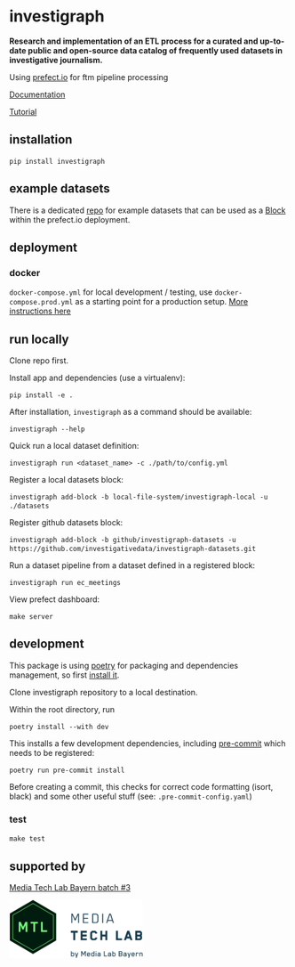 # investigraph

**Research and implementation of an ETL process for a curated and up-to-date public and open-source data catalog of frequently used datasets in investigative journalism.**

Using [prefect.io](https://www.prefect.io/) for ftm pipeline processing

[Documentation](https://investigativedata.github.io/investigraph/)

[Tutorial](https://investigativedata.github.io/investigraph/tutorial/)

## installation

    pip install investigraph

## example datasets

There is a dedicated [repo](https://github.com/investigativedata/investigraph-datasets) for example datasets that can be used as a [Block](https://docs.prefect.io/2.10.11/concepts/blocks/) within the prefect.io deployment.

## deployment

### docker

`docker-compose.yml` for local development / testing, use `docker-compose.prod.yml` as a starting point for a production setup. [More instructions here](https://investigativedata.github.io/investigraph/deployment/)

## run locally

Clone repo first.

Install app and dependencies (use a virtualenv):

    pip install -e .

After installation, `investigraph` as a command should be available:

    investigraph --help

Quick run a local dataset definition:

    investigraph run <dataset_name> -c ./path/to/config.yml

Register a local datasets block:

    investigraph add-block -b local-file-system/investigraph-local -u ./datasets

Register github datasets block:

    investigraph add-block -b github/investigraph-datasets -u https://github.com/investigativedata/investigraph-datasets.git

Run a dataset pipeline from a dataset defined in a registered block:

    investigraph run ec_meetings

View prefect dashboard:

    make server

## development

This package is using [poetry](https://python-poetry.org/) for packaging and dependencies management, so first [install it](https://python-poetry.org/docs/#installation).

Clone investigraph repository to a local destination.

Within the root directory, run

    poetry install --with dev

This installs a few development dependencies, including [pre-commit](https://pre-commit.com/) which needs to be registered:

    poetry run pre-commit install

Before creating a commit, this checks for correct code formatting (isort, black) and some other useful stuff (see: `.pre-commit-config.yaml`)

### test

    make test

## supported by

[Media Tech Lab Bayern batch #3](https://github.com/media-tech-lab)

<a href="https://www.media-lab.de/en/programs/media-tech-lab">
    <img src="https://raw.githubusercontent.com/media-tech-lab/.github/main/assets/mtl-powered-by.png" width="240" title="Media Tech Lab powered by logo">
</a>

